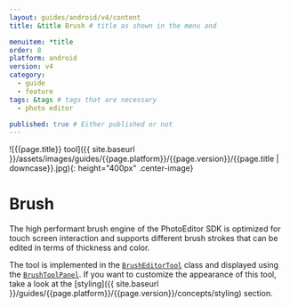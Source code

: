 ```yaml
---
layout: guides/android/v4/content
title: &title Brush # title as shown in the menu and 

menuitem: *title
order: 8
platform: android
version: v4
category: 
  - guide
  - feature
tags: &tags # tags that are necessary
  - photo editor 

published: true # Either published or not 
---
```


![{{page.title}} tool]({{ site.baseurl }}/assets/images/guides/{{page.platform}}/{{page.version}}/{{page.title | downcase}}.jpg){: height="400px" .center-image}

# Brush

The high performant brush engine of the PhotoEditor SDK is optimized for touch screen interaction and supports different brush strokes that can be edited in terms of thickness and color.

The tool is implemented in the [`BrushEditorTool`](https://static.photoeditorsdk.com/docs/android-v3/ly/img/android/sdk/tools/BrushEditorTool.html) class and displayed using the [`BrushToolPanel`](https://static.photoeditorsdk.com/docs/android-v3/ly/img/android/ui/panels/BrushToolPanel.html). If you want to customize the appearance of this tool, take a look at the [styling]({{ site.baseurl }}/guides/{{page.platform}}/{{page.version}}/concepts/styling) section.
